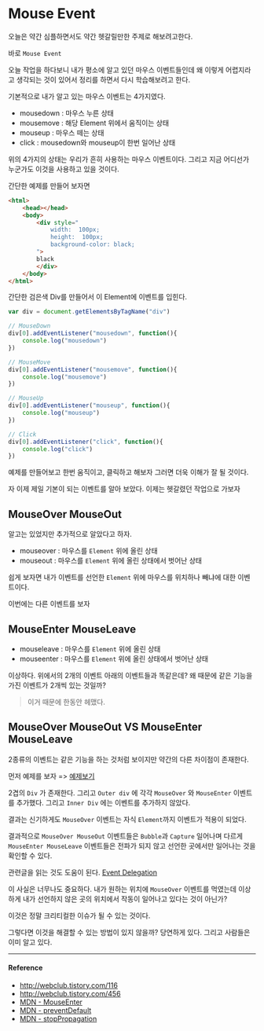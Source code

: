 # Mouse Event

오늘은 약간 심플하면서도 약간 헷갈릴만한 주제로 해보려고한다.
<br/>

바로 `Mouse Event`
<br/>

오늘 작업을 하다보니 내가 평소에 알고 있던 마우스 이벤트들인데 왜 이렇게 어렵지라고 생각되는 것이 있어서 정리를 하면서 다시 학습해보려고 한다.
<br/>

기본적으로 내가 알고 있는 마우스 이벤트는 4가지였다.
<br/>

- mousedown : 마우스 누른 상태
- mousemove : 해당 Element 위에서 움직이는 상태
- mouseup : 마우스 떼는 상태
- click : mousedown와 mouseup이 한번 일어난 상태

위의 4가지의 상태는 우리가 흔히 사용하는 마우스 이벤트이다. 그리고 지금 어디선가 누군가도 이것을 사용하고 있을 것이다.
<br/>

간단한 예제를 만들어 보자면
<br/>

```html
<html>
    <head></head>
    <body>
        <div style="
            width:  100px;
            height:  100px;
            background-color: black;
        ">
        black
        </div>
    </body>
</html>
```

간단한 검은색 Div를 만들어서 이 Element에 이벤트를 입힌다.

```js
var div = document.getElementsByTagName("div")

// MouseDown
div[0].addEventListener("mousedown", function(){
    console.log("mousedown")
})

// MouseMove
div[0].addEventListener("mousemove", function(){
    console.log("mousemove")
})

// MouseUp
div[0].addEventListener("mouseup", function(){
    console.log("mouseup")
})

// Click
div[0].addEventListener("click", function(){
    console.log("click")
})
```

예제를 만들어보고 한번 움직이고, 클릭하고 해보자 그러면 더욱 이해가 잘 될 것이다.

자 이제 제일 기본이 되는 이벤트를 알아 보았다. 이제는 헷갈렸던 작업으로 가보자
<br/>

## MouseOver MouseOut

알고는 있었지만 추가적으로 알았다고 하자.

- mouseover : 마우스를 `Element` 위에 올린 상태
- mouseout : 마우스를 `Element` 위에 올린 상태에서 벗어난 상태

쉽게 보자면 내가 이벤트를 선언한 `Element` 위에 마우스를 위치하나 빼냐에 대한 이벤트이다.
<br/>

이번에는 다른 이벤트를 보자
<br/>

## MouseEnter MouseLeave

- mouseleave : 마우스를 `Element` 위에 올린 상태
- mouseenter : 마우스를 `Element` 위에 올린 상태에서 벗어난 상태

이상하다. 위에서의 2개의 이벤트 아래의 이벤트들과 똑같은데? 왜 때문에 같은 기능을 가진 이벤트가 2개씩 있는 것일까?
<br/>

> 이거 때문에 한동안 헤맸다.

## MouseOver MouseOut VS MouseEnter MouseLeave

2종류의 이벤트는 같은 기능을 하는 것처럼 보이지만 약간의 다른 차이점이 존재한다.
<br/>

먼저 예제를 보자 => [예제보기](https://codepen.io/seonhyungjo/pen/wRwWXO)
<br/>

2겹의 `Div` 가 존재한다. 그리고 `Outer div` 에 각각 `MouseOver` 와 `MouseEnter` 이벤트를 추가했다. 그리고 `Inner Div` 에는 이벤트를 추가하지 않았다.
<br/>

결과는 신기하게도 `MouseOver` 이벤트는 자식 `Element`까지 이벤트가 적용이 되었다.
<br/>

결과적으로 `MouseOver MouseOut` 이벤트들은 `Bubble`과 `Capture` 일어나며 다르게 `MouseEnter MouseLeave` 이벤트들은 전파가 되지 않고 선언한 곳에서만 일어나는 것을 확인할 수 있다.
<br/>

관련글을 읽는 것도 도움이 된다. [Event Delegation](https://github.com/SeonHyungJo/FrontEnd-Dev/blob/master/Javascript/Event%20Delegation.md)
<br/>

이 사실은 너무나도 중요하다. 내가 원하는 위치에 `MouseOver` 이벤트를 먹였는데 이상하게 내가 선언하지 않은 곳의 위치에서 작동이 일어나고 있다는 것이 아닌가? 
<br/>

이것은 정말 크리티컬한 이슈가 될 수 있는 것이다.
<br/>

그렇다면 이것을 해결할 수 있는 방법이 있지 않을까?
당연하게 있다. 그리고 사람들은 이미 알고 있다. 
<br/>

---

#### Reference 

- http://webclub.tistory.com/116
- http://webclub.tistory.com/456
- [MDN - MouseEnter](https://developer.mozilla.org/en-US/docs/Web/Events/mouseenter)
- [MDN - preventDefault](https://developer.mozilla.org/ko/docs/Web/API/Event/preventDefault)
- [MDN - stopPropagation](https://developer.mozilla.org/ko/docs/Web/API/Event/stopPropagation)